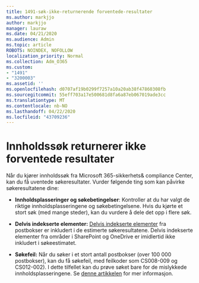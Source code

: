 ```yaml
---
title: 1491-søk-ikke-returnerende forventede-resultater
ms.author: markjjo
author: markjjo
manager: lauraw
ms.date: 04/21/2020
ms.audience: Admin
ms.topic: article
ROBOTS: NOINDEX, NOFOLLOW
localization_priority: Normal
ms.collection: Adm_O365
ms.custom:
- "1491"
- "3200003"
ms.assetid: ''
ms.openlocfilehash: d0707af19b0299f7257a10a20ab38f47860308fb
ms.sourcegitcommit: 55eff703a17e500681d8fa6a87eb067019ade3cc
ms.translationtype: MT
ms.contentlocale: nb-NO
ms.lasthandoff: 04/22/2020
ms.locfileid: "43709236"
---
```

# <a name="content-search-not-returning-expected-results"></a>Innholdssøk returnerer ikke forventede resultater

Når du kjører innholdssøk fra Microsoft 365-sikkerhets& compliance Center, kan du få uventede søkeresultater. Vurder følgende ting som kan påvirke søkeresultatene dine:

- **Innholdsplasseringer og søkebetingelser**: Kontroller at du har valgt de riktige innholdsplasseringene og søkebetingelsene. Hvis du kjørte et stort søk (med mange steder), kan du vurdere å dele det opp i flere søk.

- **Delvis indekserte elementer:** [Delvis indekserte elementer](https://docs.microsoft.com/office365/securitycompliance/partially-indexed-items-in-content-search) fra postbokser er inkludert i de estimerte søkeresultatene. Delvis indekserte elementer fra områder i SharePoint og OneDrive er imidlertid ikke inkludert i søkeestimatet.

- **Søkefeil:** Når du søker i et stort antall postbokser (over 100 000 postbokser), kan du få søkefeil, med feilkoder som CS008-009 og CS012-002). I dette tilfellet kan du prøve søket bare for de mislykkede innholdsplasseringene. Se [denne artikkelen](https://docs.microsoft.com/office365/securitycompliance/retry-failed-content-search) for mer informasjon.
